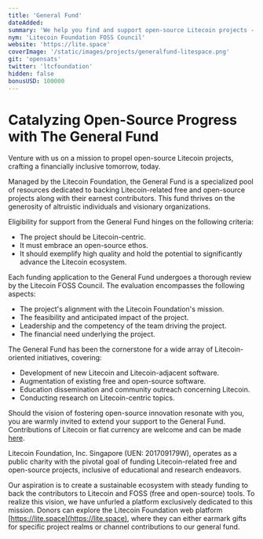 ```yaml
---
title: 'General Fund'
dateAdded: 
summary: 'We help you find and support open-source Litecoin projects - helping create a better tomorrow, today.'
nym: 'Litecoin Foundation FOSS Council'
website: 'https://lite.space'
coverImage: '/static/images/projects/generalfund-litespace.png'
git: 'opensats'
twitter: 'ltcfoundation'
hidden: false
bonusUSD: 100000
---
```


# **Catalyzing Open-Source Progress with The General Fund**

Venture with us on a mission to propel open-source Litecoin projects, crafting a financially inclusive tomorrow, today.

Managed by the Litecoin Foundation, the General Fund is a specialized pool of resources dedicated to backing Litecoin-related free and open-source projects along with their earnest contributors. This fund thrives on the generosity of altruistic individuals and visionary organizations.

Eligibility for support from the General Fund hinges on the following criteria:

- The project should be Litecoin-centric.
- It must embrace an open-source ethos.
- It should exemplify high quality and hold the potential to significantly advance the Litecoin ecosystem.

Each funding application to the General Fund undergoes a thorough review by the Litecoin FOSS Council. The evaluation encompasses the following aspects:

- The project's alignment with the Litecoin Foundation's mission.
- The feasibility and anticipated impact of the project.
- Leadership and the competency of the team driving the project.
- The financial need underlying the project.

The General Fund has been the cornerstone for a wide array of Litecoin-oriented initiatives, covering:

- Development of new Litecoin and Litecoin-adjacent software.
- Augmentation of existing free and open-source software.
- Education dissemination and community outreach concerning Litecoin.
- Conducting research on Litecoin-centric topics.

Should the vision of fostering open-source innovation resonate with you, you are warmly invited to extend your support to the General Fund. Contributions of Litecoin or fiat currency are welcome and can be made [here](https://lite.space).

Litecoin Foundation, Inc. Singapore (UEN: 201709179W), operates as a public charity with the pivotal goal of funding Litecoin-related free and open-source projects, inclusive of educational and research endeavors.

Our aspiration is to create a sustainable ecosystem with steady funding to back the contributors to Litecoin and FOSS (free and open-source) tools. To realize this vision, we have unfurled a platform exclusively dedicated to this mission. Donors can explore the Litecoin Foundation web platform [https://lite.space](https://lite.space), where they can either earmark gifts for specific project realms or channel contributions to our general fund.
